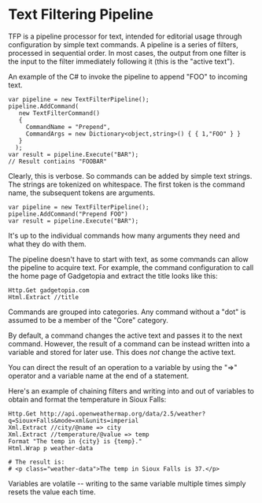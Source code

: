 # Text Filtering Pipeline

TFP is a pipeline processor for text, intended for editorial usage through configuration by simple text commands. A pipeline is a series of filters, processed in sequential order.  In most cases, the output from one filter is the input to the filter immediately following it (this is the "active text").

An example of the C# to invoke the pipeline to append "FOO" to incoming text.

    var pipeline = new TextFilterPipeline();
    pipeline.AddCommand(
       new TextFilterCommand()
       {
         CommandName = "Prepend",
         CommandArgs = new Dictionary<object,string>() { { 1,"FOO" } }
       }
      );
    var result = pipeline.Execute("BAR");
    // Result contiains "FOOBAR"

Clearly, this is verbose.  So commands can be added by simple text strings.  The strings are tokenized on whitespace. The first token is the command name, the subsequent tokens are arguments.

    var pipeline = new TextFilterPipeline();
    pipeline.AddCommand("Prepend FOO")
    var result = pipeline.Execute("BAR");

It's up to the individual commands how many arguments they need and what they do with them.

The pipeline doesn't have to start with text, as some commands can allow the pipeline to acquire text.  For example, the command configuration to call the home page of Gadgetopia and extract the title looks like this:

    Http.Get gadgetopia.com
    Html.Extract //title

Commands are grouped into categories.  Any command without a "dot" is assumed to be a member of the "Core" category.

By default, a command changes the active text and passes it to the next command. However, the result of a command can be instead written into a variable and stored for later use.  This does _not_ change the active text.

You can direct the result of an operation to a variable by using the "=>" operator and a variable name at the end of a statement.

Here's an example of chaining filters and writing into and out of variables to obtain and format the temperature in Sioux Falls:

    Http.Get http://api.openweathermap.org/data/2.5/weather?q=Sioux+Falls&mode=xml&units=imperial
    Xml.Extract //city/@name => city
    Xml.Extract //temperature/@value => temp
    Format "The temp in {city} is {temp}."
    Html.Wrap p weather-data

    # The result is:
    # <p class="weather-data">The temp in Sioux Falls is 37.</p>

Variables are volatile -- writing to the same variable multiple times simply resets the value each time.
